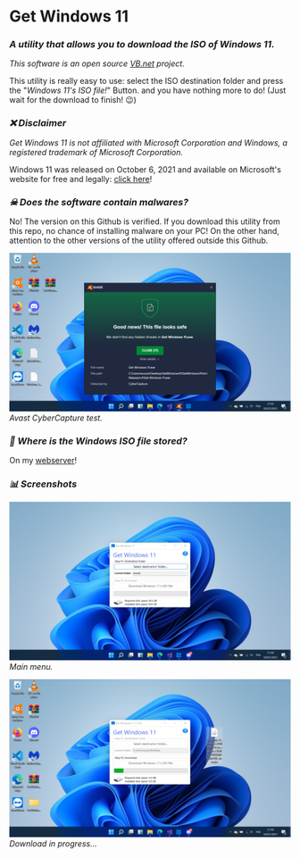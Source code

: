 # Get Windows 11

### _A utility that allows you to download the ISO of Windows 11._

_This software is an open source [VB.net](https://en.wikipedia.org/wiki/Visual_Basic_.NET) project._

This utility is really easy to use: select the ISO destination folder and press the "*Windows 11's ISO file!*" Button. and you have nothing more to do! (Just wait for the download to finish! 😉)

### _❌ Disclaimer_

_Get Windows 11 is not affiliated with Microsoft Corporation and Windows, a registered trademark of Microsoft Corporation._

Windows 11 was released on October 6, 2021 and available on Microsoft's website for free and legally: [click here](https://www.microsoft.com/en-us/software-download/windows11)!

### _☠ Does the software contain malwares?_

No! The version on this Github is verified. If you download this utility from this repo, no chance of installing malware on your PC! On the other hand, attention to the other versions of the utility offered outside this Github.

![Avast CyberCapture test screenshot](https://raw.githubusercontent.com/euzzeud/GetWindows11Utility/main/screenshots/cybercapture_test.png)
*Avast CyberCapture test.*

### _🚩 Where is the Windows ISO file stored?_

On my [webserver](https://euzzeud.x-h.fr)!

### _📊 Screenshots_

![Main menu screenshot](https://raw.githubusercontent.com/euzzeud/GetWindows11Utility/main/screenshots/main.png)
*Main menu.*

![Download in progress... screenshot](https://raw.githubusercontent.com/euzzeud/GetWindows11Utility/main/screenshots/download.png)
*Download in progress...*
